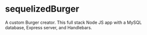 # sequelizedBurger
A custom Burger creator. This full stack Node JS app with a MySQL database, Express server, and Handlebars.
